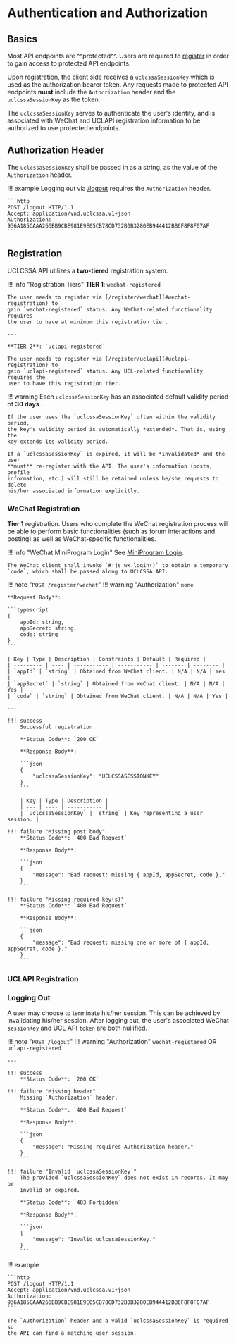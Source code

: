 # Authentication and Authorization

## Basics

Most API endpoints are ^^protected^^. Users are required to [register](#registration)
in order to gain access to protected API endpoints.

Upon registration, the client side receives a `uclcssaSessionKey` which is used
as the authorization bearer token. Any requests made to protected API endpoints
**must** include the `Authorization` header and the `uclcssaSessionKey` as the
token.

The `uclcssaSessionKey` serves to authenticate the user's identity, and is
associated with WeChat and UCLAPI registration information to be authorized to
use protected endpoints.

## Authorization Header

The `uclcssaSessionKey` shall be passed in as a string, as the value of the
`Authorization` header.

!!! example
    Logging out via [/logout](#logging-out) requires the `Authorization` header.

    ```http
    POST /logout HTTP/1.1
    Accept: application/vnd.uclcssa.v1+json
    Authorization: 936A185CAAA266BB9CBE981E9E05CB78CD732B0B3280EB944412BB6F8F8F07AF
    ```

## Registration

UCLCSSA API utilizes a **two-tiered** registration system.

!!! info "Registration Tiers"
    **TIER 1**: `wechat-registered`

    The user needs to register via [/register/wechat](#wechat-registration) to
    gain `wechat-registered` status. Any WeChat-related functionality requires
    the user to have at minimum this registration tier.

    ---

    **TIER 2**: `uclapi-registered`

    The user needs to register via [/register/uclapi](#uclapi-registration) to
    gain `uclapi-registered` status. Any UCL-related functionality requires the
    user to have this registration tier.

!!! warning
    Each `uclcssaSessionKey` has an associated default validity period of
    **30 days**.

    If the user uses the `uclcssaSessionKey` often within the validity period,
    the key's validity period is automatically *extended*. That is, using the
    key extends its validity period.

    If a `uclcssaSessionKey` is expired, it will be *invalidated* and the user
    **must** re-register with the API. The user's information (posts, profile
    information, etc.) will still be retained unless he/she requests to delete
    his/her associated information explicitly.

### WeChat Registration

**Tier 1** registration. Users who complete the WeChat registration process will be
able to perform basic functionalities (such as forum interactions and posting)
as well as WeChat-specific functionalities.

!!! info "WeChat MiniProgram Login"
    See [MiniProgram Login](https://developers.weixin.qq.com/miniprogram/dev/framework/open-ability/login.html).

    The WeChat client shall invoke `#!js wx.login()` to obtain a temporary
    `code`, which shall be passed along to UCLCSSA API.

!!! note "`POST /register/wechat`"
    !!! warning "Authorization"
        `none`

    **Request Body**:
    
    ```typescript
    {
        appId: string,
        appSecret: string,
        code: string
    }
    ```

    | Key | Type | Description | Constraints | Default | Required |
    | --------- | ---- | ----------- | ----------- | ------- | -------- |
    | `appId` | `string` | Obtained from WeChat client. | N/A | N/A | Yes |
    | `appSecret` | `string` | Obtained from WeChat client. | N/A | N/A | Yes |
    | `code` | `string` | Obtained from WeChat client. | N/A | N/A | Yes |

    ---

    !!! success
        Successful registration.

        **Status Code**: `200 OK`

        **Response Body**:

        ```json
        {
            "uclcssaSessionKey": "UCLCSSASESSIONKEY"
        }
        ```

        | Key | Type | Description |
        | --- | ---- | ----------- |
        | `uclcssaSessionKey` | `string` | Key representing a user session. |

    !!! failure "Missing post body"
        **Status Code**: `400 Bad Request`

        **Response Body**:

        ```json
        {
            "message": "Bad request: missing { appId, appSecret, code }."
        }
        ```
    
    !!! failure "Missing required key(s)"
        **Status Code**: `400 Bad Request`

        **Response Body**:

        ```json
        {
            "message": "Bad request: missing one or more of { appId, appSecret, code }."
        }
        ```

### UCLAPI Registration

### Logging Out

A user may choose to terminate his/her session. This can be achieved by
invalidating his/her session. After logging out, the user's associated WeChat
`sessionKey` and UCL API `token` are both nullified.

!!! note "`POST /logout`"
    !!! warning "Authorization"
        `wechat-registered` OR `uclapi-registered`

    ---

    !!! success
        **Status Code**: `200 OK`
    
    !!! failure "Missing header"
        Missing `Authorization` header.

        **Status Code**: `400 Bad Request`

        **Response Body**:

        ```json
        {
            "message": "Missing required Authorization header."
        }
        ```
    
    !!! failure "Invalid `uclcssaSessionKey`"
        The provided `uclcssaSessionKey` does not exist in records. It may be
        invalid or expired.

        **Status Code**: `403 Forbidden`

        **Response Body**:

        ```json
        {
            "message": "Invalid uclcssaSessionKey."
        }
        ```

!!! example

    ```http
    POST /logout HTTP/1.1
    Accept: application/vnd.uclcssa.v1+json
    Authorization: 936A185CAAA266BB9CBE981E9E05CB78CD732B0B3280EB944412BB6F8F8F07AF
    ```

    The `Authorization` header and a valid `uclcssaSessionKey` is required so
    the API can find a matching user session.
